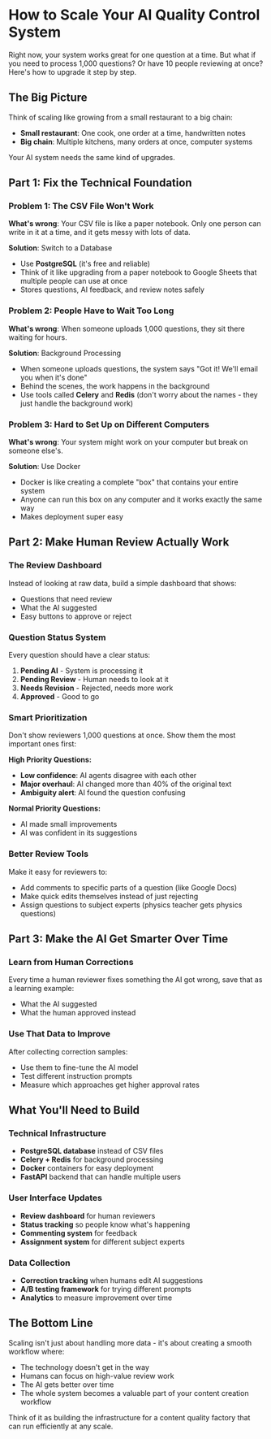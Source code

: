 # How to Scale Your AI Quality Control System

Right now, your system works great for one question at a time. But what if you need to process 1,000 questions? Or have 10 people reviewing at once? Here's how to upgrade it step by step.

## The Big Picture

Think of scaling like growing from a small restaurant to a big chain:

- **Small restaurant**: One cook, one order at a time, handwritten notes
- **Big chain**: Multiple kitchens, many orders at once, computer systems

Your AI system needs the same kind of upgrades.

## Part 1: Fix the Technical Foundation

### Problem 1: The CSV File Won't Work

**What's wrong**: Your CSV file is like a paper notebook. Only one person can write in it at a time, and it gets messy with lots of data.

**Solution**: Switch to a Database

- Use **PostgreSQL** (it's free and reliable)
- Think of it like upgrading from a paper notebook to Google Sheets that multiple people can use at once
- Stores questions, AI feedback, and review notes safely

### Problem 2: People Have to Wait Too Long

**What's wrong**: When someone uploads 1,000 questions, they sit there waiting for hours.

**Solution**: Background Processing

- When someone uploads questions, the system says "Got it! We'll email you when it's done"
- Behind the scenes, the work happens in the background
- Use tools called **Celery** and **Redis** (don't worry about the names - they just handle the background work)

### Problem 3: Hard to Set Up on Different Computers

**What's wrong**: Your system might work on your computer but break on someone else's.

**Solution**: Use Docker

- Docker is like creating a complete "box" that contains your entire system
- Anyone can run this box on any computer and it works exactly the same way
- Makes deployment super easy

## Part 2: Make Human Review Actually Work

### The Review Dashboard

Instead of looking at raw data, build a simple dashboard that shows:

- Questions that need review
- What the AI suggested
- Easy buttons to approve or reject

### Question Status System

Every question should have a clear status:

1. **Pending AI** - System is processing it
2. **Pending Review** - Human needs to look at it
3. **Needs Revision** - Rejected, needs more work
4. **Approved** - Good to go

### Smart Prioritization

Don't show reviewers 1,000 questions at once. Show them the most important ones first:

**High Priority Questions:**

- **Low confidence**: AI agents disagree with each other
- **Major overhaul**: AI changed more than 40% of the original text
- **Ambiguity alert**: AI found the question confusing

**Normal Priority Questions:**

- AI made small improvements
- AI was confident in its suggestions

### Better Review Tools

Make it easy for reviewers to:

- Add comments to specific parts of a question (like Google Docs)
- Make quick edits themselves instead of just rejecting
- Assign questions to subject experts (physics teacher gets physics questions)

## Part 3: Make the AI Get Smarter Over Time

### Learn from Human Corrections

Every time a human reviewer fixes something the AI got wrong, save that as a learning example:

- What the AI suggested
- What the human approved instead

### Use That Data to Improve

After collecting correction samples:

- Use them to fine-tune the AI model
- Test different instruction prompts
- Measure which approaches get higher approval rates

## What You'll Need to Build

### Technical Infrastructure

- **PostgreSQL database** instead of CSV files
- **Celery + Redis** for background processing
- **Docker** containers for easy deployment
- **FastAPI** backend that can handle multiple users

### User Interface Updates

- **Review dashboard** for human reviewers
- **Status tracking** so people know what's happening
- **Commenting system** for feedback
- **Assignment system** for different subject experts

### Data Collection

- **Correction tracking** when humans edit AI suggestions
- **A/B testing framework** for trying different prompts
- **Analytics** to measure improvement over time

## The Bottom Line

Scaling isn't just about handling more data - it's about creating a smooth workflow where:

- The technology doesn't get in the way
- Humans can focus on high-value review work
- The AI gets better over time
- The whole system becomes a valuable part of your content creation workflow

Think of it as building the infrastructure for a content quality factory that can run efficiently at any scale.
